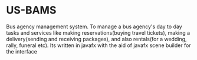 US-BAMS
=======

Bus agency management system. To manage a bus agency's day to day tasks and services like making reservations(buying travel tickets), making a delivery(sending and receiving packages), and also rentals(for a wedding, rally, funeral etc). Its written in javafx with the aid of javafx scene builder for the interface 
